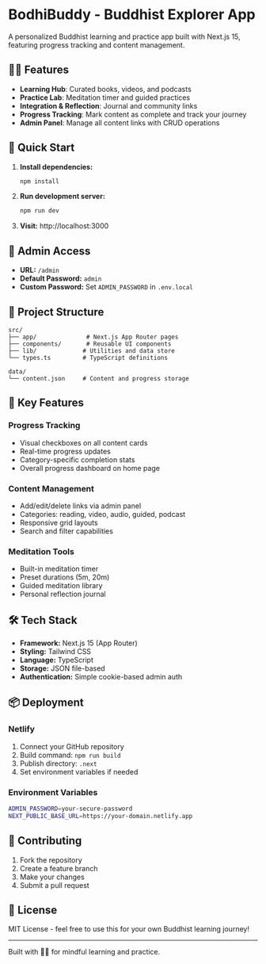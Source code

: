 # BodhiBuddy - Buddhist Explorer App

A personalized Buddhist learning and practice app built with Next.js 15, featuring progress tracking and content management.

## 🧘‍♀️ Features

- **Learning Hub**: Curated books, videos, and podcasts
- **Practice Lab**: Meditation timer and guided practices  
- **Integration & Reflection**: Journal and community links
- **Progress Tracking**: Mark content as complete and track your journey
- **Admin Panel**: Manage all content links with CRUD operations

## 🚀 Quick Start

1. **Install dependencies:**
   ```bash
   npm install
   ```

2. **Run development server:**
   ```bash
   npm run dev
   ```

3. **Visit:** http://localhost:3000

## 🔐 Admin Access

- **URL:** `/admin`
- **Default Password:** `admin`
- **Custom Password:** Set `ADMIN_PASSWORD` in `.env.local`

## 📁 Project Structure

```
src/
├── app/              # Next.js App Router pages
├── components/       # Reusable UI components
├── lib/             # Utilities and data store
└── types.ts         # TypeScript definitions

data/
└── content.json     # Content and progress storage
```

## 🌟 Key Features

### Progress Tracking
- Visual checkboxes on all content cards
- Real-time progress updates
- Category-specific completion stats
- Overall progress dashboard on home page

### Content Management
- Add/edit/delete links via admin panel
- Categories: reading, video, audio, guided, podcast
- Responsive grid layouts
- Search and filter capabilities

### Meditation Tools
- Built-in meditation timer
- Preset durations (5m, 20m)
- Guided meditation library
- Personal reflection journal

## 🛠 Tech Stack

- **Framework:** Next.js 15 (App Router)
- **Styling:** Tailwind CSS
- **Language:** TypeScript
- **Storage:** JSON file-based
- **Authentication:** Simple cookie-based admin auth

## 📦 Deployment

### Netlify
1. Connect your GitHub repository
2. Build command: `npm run build`
3. Publish directory: `.next`
4. Set environment variables if needed

### Environment Variables
```bash
ADMIN_PASSWORD=your-secure-password
NEXT_PUBLIC_BASE_URL=https://your-domain.netlify.app
```

## 🤝 Contributing

1. Fork the repository
2. Create a feature branch
3. Make your changes
4. Submit a pull request

## 📄 License

MIT License - feel free to use this for your own Buddhist learning journey!

---

Built with 🧘‍♀️ for mindful learning and practice.
